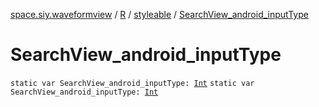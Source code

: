 [space.siy.waveformview](../../index.md) / [R](../index.md) / [styleable](index.md) / [SearchView_android_inputType](./-search-view_android_input-type.md)

# SearchView_android_inputType

`static var SearchView_android_inputType: `[`Int`](https://kotlinlang.org/api/latest/jvm/stdlib/kotlin/-int/index.html)
`static var SearchView_android_inputType: `[`Int`](https://kotlinlang.org/api/latest/jvm/stdlib/kotlin/-int/index.html)